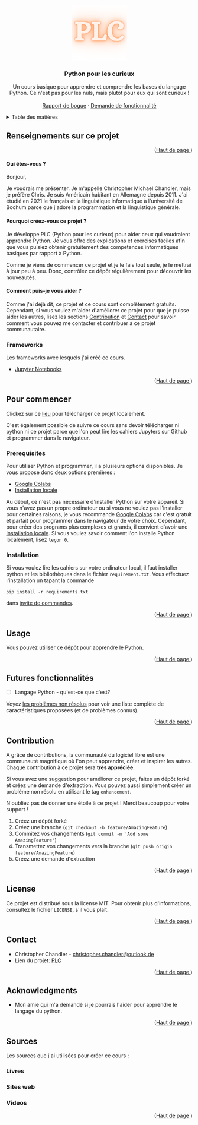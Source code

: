 <div id="top"></div>

<!-- PROJECT SHIELDS -->

<!-- PROJECT LOGO -->
<br />
<div align="center">
  <a href="https://github.com/christopher-chandler/Python-Pour-les-Curieux">
    <img src="img/logo.png" alt="Logo" width="150" height="150">
  </a>

 

<h3 align="center">Python pour les curieux</h3>

  <p align="center">
    Un cours basique pour apprendre et comprendre les bases du langage Python. Ce n'est pas 
pour les nuls, mais plutôt pour eux qui sont curieux ! 
    <br />
    <br />
    <a href="https://github.com/christopher-chandler/Python-pour-les-curieux/issues">Rapport de bogue</a>
    ·
    <a href="https://github.com/christopher-chandler/Python-pour-les-curieux/issues">Demande de fonctionnalité</a>
  </p>
</div>

<!-- TABLE OF CONTENTS -->
<details>
<summary>Table des matières</summary>
  
<ol>
    <li>
      <a href="#Renseignements-sur-ce-projet">Renseignements sur ce projet</a>
      <ul>
        <li><a href="# Qui-êtes-vous-?"> Qui êtes-vous ?</a></li>
      </ul>
      <ul>
        <li><a href="#Pourquoi-créez-vous-ce-projet ?">Pourquoi créez-vous ce projet ?</a></li>
      </ul>
      <ul>
        <li><a href="# Comment-puis-je-vous-aider-?"> Comment puis-je vous aider ?</a></li>
      </ul>
      <ul>
        <li><a href="#Frameworks">Frameworks</a></li>
      </ul>
    </li>
    <li>
      <a href="#Pour-commencer">Pour commencer</a>
      <ul>
        <li><a href="#Prerequisites">Prerequisites</a></li>
        <li><a href="#Installation">Installation</a></li>
      </ul>
    </li>
    <li><a href="#Usage">Usage</a></li>
    <li><a href="#Futures fonctionnalités">Futures fonctionnalités</a></li>
    <li><a href="#Contribution">Contribution</a></li>
    <li><a href="#License">License</a></li>
    <li><a href="#Contact">Contact</a></li>
    <li><a href="#Acknowledgments">Acknowledgments</a></li>
    <li><a href="#Sources">Sources</a></li>
  
</ol>

</details>

<!-- ABOUT THE PROJECT -->
## Renseignements sur ce projet

<div align="center">
  <a href="https://github.com/christopher-chandler/Python-pour-les-curieux">
   </a>
</div>
<p align="right">(<a href="#top">Haut de page </a>)</p>


#### Qui êtes-vous ?

Bonjour, 

Je voudrais me présenter. Je m'appelle Christopher Michael Chandler, 
mais je préfère Chris. Je suis Américain habitant en Allemagne 
depuis 2011. J'ai étudié en 2021 le français et la linguistique informatique à 
l'université de Bochum parce que j'adore la programmation et la linguistique
générale. 

#### Pourquoi créez-vous ce projet ?

Je développe PLC (Python pour les curieux) pour aider ceux qui 
voudraient apprendre Python. Je vous offre des explications
et exercises faciles afin que vous puisiez obtenir gratuitement
des competences informatiques basiques par rapport à Python.

Comme je viens de commencer ce projet et je le fais tout seule, 
je le mettrai à jour peu à peu. Donc, contrôlez ce dépôt régulièrement 
pour découvrir les nouveautés.   

#### Comment puis-je vous aider ? 

Comme j'ai déjà dit, ce projet et ce cours sont complètement gratuits. 
Cependant, si vous voulez m'aider d'améliorer ce projet pour que je puisse 
aider les autres, lisez les sections <a href="#Contribution">Contribution</a>
et <a href="#Contact">Contact</a> pour savoir comment 
vous pouvez me contacter et contribuer à ce projet communautaire.


### Frameworks

Les frameworks avec lesquels j'ai créé ce cours. 
* [Jupyter Notebooks](https://jupyter.org/)
 

<p align="right">(<a href="#top">Haut de page </a>)</p>


<!-- GETTING STARTED -->
## Pour commencer

Clickez sur ce [lieu][download] pour télécharger ce projet localement. 

C'est également possible de suivre ce cours sans devoir télécharger ni python
ni ce projet parce que l'on peut lire les cahiers Jupyters sur Github et 
programmer dans le navigateur. 


### Prerequisites

Pour utiliser Python et programmer, il a plusieurs options disponibles. 
Je vous propose donc deux options premières : 
* [Google Colabs](https://colab.research.google.com/?hl=fr)
* [Installation locale](https://www.python.org/downloads/)

Au début, ce n'est pas nécessaire d'installer Python sur votre appareil. 
Si vous n'avez pas un propre ordinateur ou si vous ne voulez pas l'installer
pour certaines raisons, je vous recommande [Google Colabs](https://colab.research.google.com/?hl=fr)
car c'est gratuit et parfait pour programmer dans le navigateur de votre choix. 
Cependant, pour créer des programs plus complexes et grands, 
il convient d'avoir une [Installation locale](https://www.python.org/downloads/).
Si vous voulez savoir comment l'on installe Python localement, lisez `leçon 0`.

### Installation

Si vous voulez lire les cahiers sur votre ordinateur local, il faut installer
python et les bibliothèques dans le fichier `requirement.txt`. Vous effectuez 
l'installation un tapant la commande 

```
pip install -r requirements.txt
 ```
dans [invite de commandes](https://fr.wikipedia.org/wiki/Cmd).

<p align="right">(<a href="#top">Haut de page </a>)</p>



<!-- USAGE EXAMPLES -->
## Usage

Vous pouvez utiliser ce dépôt pour apprendre le Python. 

<p align="right">(<a href="#top">Haut de page </a>)</p>


<!-- ROADMAP -->
## Futures fonctionnalités

- [ ] Langage Python - qu'est-ce que c'est?

Voyez [les problèmes non résolus][les-problèmes-non-résolus]
pour voir une liste complète de caractéristiques proposées (et de problèmes connus).

<p align="right">(<a href="#top">Haut de page </a>)</p>


<!-- CONTRIBUTING -->
## Contribution

A grâce de contributions, la communauté du logiciel libre est une communauté 
magnifique où l'on peut apprendre, créer et inspirer les autres. Chaque 
contribution à ce projet sera **très appréciée**. 

Si vous avez une suggestion pour améliorer ce projet, faites un 
dépôt forké et créez une demande d'extraction. Vous pouvez aussi simplement créer 
un problème non résolu en utilisant le tag `enhancement`. 

N'oubliez pas de donner une étoile à ce projet ! Merci beaucoup pour votre 
support !


1. Créez un dépôt forké
2. Créez une branche (`git checkout -b feature/AmazingFeature`)
3. Commitez vos changements (`git commit -m 'Add some AmazingFeature'`)
4. Transmettez vos changements vers la branche (`git push origin feature/AmazingFeature`)
5. Créez une demande d'extraction

<p align="right">(<a href="#top">Haut de page </a>)</p>


<!-- LICENSE -->
## License

Ce projet est distribué sous la license MIT. Pour obtenir plus d'informations, 
consultez le fichier `LICENSE`, s'il vous plaît. 

<p align="right">(<a href="#top">Haut de page </a>)</p>


<!-- CONTACT -->
## Contact

* Christopher Chandler - christopher.chandler@outlook.de
* Lien du projet: [PLC][Lien-du-projet]

<p align="right">(<a href="#top">Haut de page </a>)</p>


<!-- ACKNOWLEDGMENTS -->
## Acknowledgments

* Mon amie qui m'a demandé si je pourrais l'aider pour apprendre le langage du python. 

<p align="right">(<a href="#top">Haut de page </a>)</p>


<!-- Sources -->

## Sources
Les sources que j'ai utilisées pour créer ce cours : 


### Livres 

### Sites web 

### Videos

<p align="right">(<a href="#top">Haut de page </a>)</p>

<!-- MARKDOWN LINKS & IMAGES -->

<!-- LINKS -->
[download]: https://github.com/christopher-chandler/Python-Pour-les-Debutants/archive/refs/heads/main.zip
[les-problèmes-non-résolus]: (https://github.com/christopher-chandler/Python-pour-les-curieux/issues) 
[Lien-du-projet]: (https://github.com/christopher-chandler/Python-pour-les-curieux)

<!-- SHIELDS -->
[contributors-shield]: https://img.shields.io/github/contributors/christopher-chandler/Python-pour-les-curieux?color=green&logoColor=%20
[contributors-url]: https://github.com/christopher-chandler/Python-pour-les-curieux/graphs/contributors

[stars-shield]: https://img.shields.io/github/stars/christopher-chandler/Python-pour-les-curieux?style=social
[stars-url]: https://github.com/christopher-chandler/Python-pour-les-curieux/stargazers

[license-shield]: https://img.shields.io/github/license/christopher-chandler/Python-pour-les-curieux?color=yellow&logoColor=%20
[license-url]: https://github.com/christopher-chandler/Python-pour-les-curieux/blob/main/LICENSE

<!-- BASIC SHIELDS -->
[download-shield]: https://img.shields.io/github/downloads/christopher-chandler/Python-pour-les-curieux/total
[windows-shield]: https://img.shields.io/badge/Windows-Tested-purple 
[mac-shield]: https://img.shields.io/badge/Mac-Tested-purple
[version-shield]: https://img.shields.io/badge/Version-0.0.1-brightgreen
[update-shield]: https://img.shields.io/badge/Last_Updated-Mars_2022-blue
